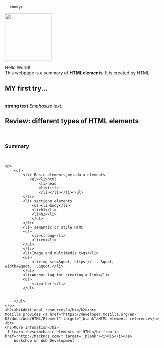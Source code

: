 <!DOCTYPE HTML PUBLIC "-//W3C//DTD HTML 4.01 Transitional//EN">
<html><head>
	     <META http-equiv="Content-Type" content="text/html; charset=utf-8">
	  </head>




	  <body>


	
	


<div>
	<img height="150" width="150" src="F:\COMPUTER\logo-2582748_960_720.png">
	<p>
		Hello World!<br>
		This webpage is a summary of <b>HTML elements</b>. It is created by HTML<br>
		<h2>MY first try...</h2> <br>
		<b>strong text</b>.<i>Emphasize text.</i> <br>
		<h2>Review: different types of HTML elements</h2><br>
		<h3>Summary</h3><br>
	</p>

	<p>
		<ul> 
			<li> Basic elements,metadata elements
			   <ul><li>html
			       <li>head
			       <li>title
			       </li></li></li></ul>
			</li>
			<li> sectionn elements  
			    <ul><li>body</li>
			    <li>h1</li>
			    <li>h2</li>
			    </ul> 
			</li>
			<li> semantic or style HTML
			<ul>
				<li>strong</li>
				<li>em</li>
			</ul>
			</li>
			<li>Image and multimedia tags</li>
			<ul>
				<li>img src=&quot; https://... &quot; width=&quot;...&quot;</li>
            </ul>
            <li>Anchor tag for creating a link</li>
            <ul>
            	<li>a herf</li>
            </ul>

			
		</ul>
    </p>
    <h2><b>Additional resources?</b></h2><br>
    Mozilla provides <a href="https://developer.mozilla.org/en-US/docs/Web/HTML/Element" target="_blank">HTML elements reference</a><br>
    <h2>More infomation</h2>
     I learn these<b>basic elements of HTML</b> from <a href="http://hackncs.com/" target="_blank"><i>NCS</i></a>
    	Workshop on Web Development







</div>



</body></html>
